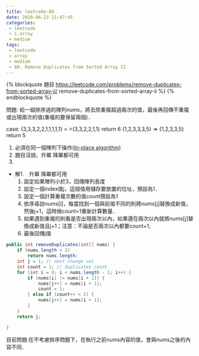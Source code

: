 ```yaml
---
title: leetcode-80
date: 2020-06-23 21:47:45
categories: 
 - leetcode
 - 1.array
 - medium
tags:
 - leetcode
 - array
 - medium
 - 80. Remove Duplicates from Sorted Array II
---
```


{% blockquote 題目 https://leetcode.com/problems/remove-duplicates-from-sorted-array-ii/ remove-duplicates-from-sorted-array-ii %}
{% endblockquote %}


問題:
給一組排序過的陣列nums，將去除重複超過兩次的值，最後再回傳不重複或出現兩次的值(重複的要保留兩個)．

<!-- more --> 

case:
{3,3,3,2,2,1,1,1,1,1} = >{3,3,2,2,1,1} return 6
{1,2,3,3,3,5}  => {1,2,3,3,5} return 5

1. 必須在同一個陣列下操作(<a href="https://en.wikipedia.org/wiki/In-place_algorithm">In-place algorithm</a>)
2. 題目沒說，升冪 降冪都可用
3. 

- 解1.　升冪 降冪都可用
  1. 設定如果陣列小於3，回傳陣列長度
  2. 設定一個index值j，這個值用儲存要放置的位址，預設為1．
  3. 設定一個計算重複次數的值count預設為1
  4. 依序尋訪nums[i]，每當找到一個與前值不同的則將nums[j]替換成新值，然後j+1，這時候count=1重新計算數量．
  5. 如果遇到重複的則看是否出現兩次以內，如果還在兩次以內就將nums[j]替換成新值且j+1；注意：不論是否兩次以內都要count+1;
  6. 最後回傳j值

```java
public int removeDuplicates(int[] nums) {
    if (nums.length < 3)
        return nums.length;
    int j = 1; // next change val
    int count = 1; // duplicates count
    for (int i = 0; i < nums.length - 1; i++) {
        if (nums[i] != nums[i + 1]) {
            nums[j++] = nums[i + 1];
            count = 1;
        } else if (count++ < 2) {
            nums[j++] = nums[i + 1];
        }
    }
    return j;

}
```

目前問題:在不考慮排序問題下，在執行之前nums內容的值，會與nums之後的內容不同．